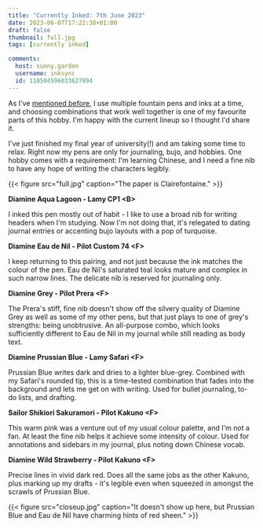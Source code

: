 ```yaml
---
title: "Currently Inked: 7th June 2023"
date: 2023-06-07T17:22:38+01:00
draft: false
thumbnail: full.jpg
tags: [currently inked]

comments:
  host: sunny.garden
  username: inksync
  id: 110504596033627894
---
```


As I've [mentioned before](/blog/diamine-florida-blue/), I use multiple fountain pens and inks at a time, and choosing combinations that work well together is one of my favourite parts of this hobby. I'm happy with the current lineup so I thought I'd share it.

I've just finished my final year of university(!) and am taking some time to relax. Right now my pens are only for journaling, bujo, and hobbies. One hobby comes with a requirement: I'm learning Chinese, and I need a fine nib to have any hope of writing the characters legibly.

{{< figure src="full.jpg" caption="The paper is Clairefontaine." >}}

**Diamine Aqua Lagoon - Lamy CP1 &lt;B>**

I inked this pen mostly out of habit - I like to use a broad nib for writing headers when I'm studying. Now I'm not doing that, it's relegated to dating journal entries or accenting bujo layouts with a pop of turquoise.

**Diamine Eau de Nil - Pilot Custom 74 &lt;F>**

I keep returning to this pairing, and not just because the ink matches the colour of the pen. Eau de Nil's saturated teal looks mature and complex in such narrow lines. The delicate nib is reserved for journaling only.

**Diamine Grey - Pilot Prera &lt;F>**

The Prera's stiff, fine nib doesn't show off the silvery quality of Diamine Grey as well as some of my other pens, but that just plays to one of grey's strengths: being unobtrusive. An all-purpose combo, which looks sufficiently different to Eau de Nil in my journal while still reading as body text.

**Diamine Prussian Blue - Lamy Safari &lt;F>**

Prussian Blue writes dark and dries to a lighter blue-grey. Combined with my Safari's rounded tip, this is a time-tested combination that fades into the background and lets me get on with writing. Used for bullet journaling, to-do lists, and drafting.

**Sailor Shikiori Sakuramori - Pilot Kakuno &lt;F>**

This warm pink was a venture out of my usual colour palette, and I'm not a fan. At least the fine nib helps it achieve some intensity of colour. Used for annotations and sidebars in my journal, plus noting down Chinese vocab.

**Diamine Wild Strawberry - Pilot Kakuno &lt;F>**

Precise lines in vivid dark red. Does all the same jobs as the other Kakuno, plus marking up my drafts - it's legible even when squeezed in amongst the scrawls of Prussian Blue.

{{< figure src="closeup.jpg" caption="It doesn't show up here, but Prussian Blue and Eau de Nil have charming hints of red sheen." >}}
